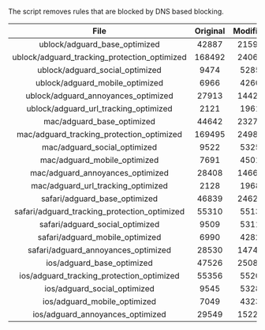 The script removes rules that are blocked by DNS based blocking.


| File | Original | Modified |
|:----:|:-----:|:-----:|
| ublock/adguard_base_optimized | 42887 | 21599 |
| ublock/adguard_tracking_protection_optimized | 168492 | 24069 |
| ublock/adguard_social_optimized | 9474 | 5285 |
| ublock/adguard_mobile_optimized | 6966 | 4260 |
| ublock/adguard_annoyances_optimized | 27913 | 14422 |
| ublock/adguard_url_tracking_optimized | 2121 | 1961 |
| mac/adguard_base_optimized | 44642 | 23273 |
| mac/adguard_tracking_protection_optimized | 169495 | 24984 |
| mac/adguard_social_optimized | 9522 | 5325 |
| mac/adguard_mobile_optimized | 7691 | 4501 |
| mac/adguard_annoyances_optimized | 28408 | 14663 |
| mac/adguard_url_tracking_optimized | 2128 | 1968 |
| safari/adguard_base_optimized | 46839 | 24622 |
| safari/adguard_tracking_protection_optimized | 55310 | 5513 |
| safari/adguard_social_optimized | 9509 | 5311 |
| safari/adguard_mobile_optimized | 6990 | 4282 |
| safari/adguard_annoyances_optimized | 28530 | 14740 |
| ios/adguard_base_optimized | 47526 | 25082 |
| ios/adguard_tracking_protection_optimized | 55356 | 5520 |
| ios/adguard_social_optimized | 9545 | 5328 |
| ios/adguard_mobile_optimized | 7049 | 4323 |
| ios/adguard_annoyances_optimized | 29549 | 15226 |